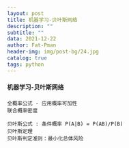 ```yaml
---
layout: post
title: 机器学习-贝叶斯网络
description: ""
subtitle: ""
data: 2021-12-22
author: Fat-Pman 
header-img: img/post-bg/24.jpg
catalog: true
tags: python
---
```


#### 机器学习-贝叶斯网络

    全概率公式 - 应用概率可加性
    联合概率密度

    贝叶斯公式 : 条件概率 P(A|B) = P(AB)/P(B)
    贝叶斯定理
    贝叶斯判定准则：最小化总体风险
    
    